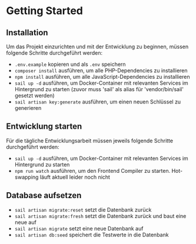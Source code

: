 # Getting Started

## Installation

Um das Projekt einzurichten und mit der Entwicklung zu beginnen, müssen folgende Schritte durchgeführt werden:

* `.env.example` kopieren und als `.env` speichern
* `composer install` ausführen, um alle PHP-Dependencies zu installieren
* `npm install` ausführen, um alle JavaScript-Dependencies zu installieren
* `sail up -d` ausführen, um Docker-Container mit relevanten Services im Hintergrund zu starten (zuvor muss 'sail' als
  alias für 'vendor/bin/sail' gesetzt werden)
* `sail artisan key:generate` ausführen, um einen neuen Schlüssel zu generieren

## Entwicklung starten

Für die tägliche Entwicklungsarbeit müssen jeweils folgende Schritte durchgeführt werden:

* `sail up -d` ausführen, um Docker-Container mit relevanten Services im Hintergrund zu starten
* `npm run watch` ausführen, um den Frontend Compiler zu starten. Hot-swapping läuft aktuell leider noch nicht

## Database aufsetzen
* `sail artisan migrate:reset` setzt die Datenbank zurück
* `sail artisan migrate:fresh` setzt die Datenbank zurück und baut eine neue auf
* `sail artisan migrate` setzt eine neue Datenbank auf
* `sail artisan db:seed` speichert die Testwerte in die Datenbank
